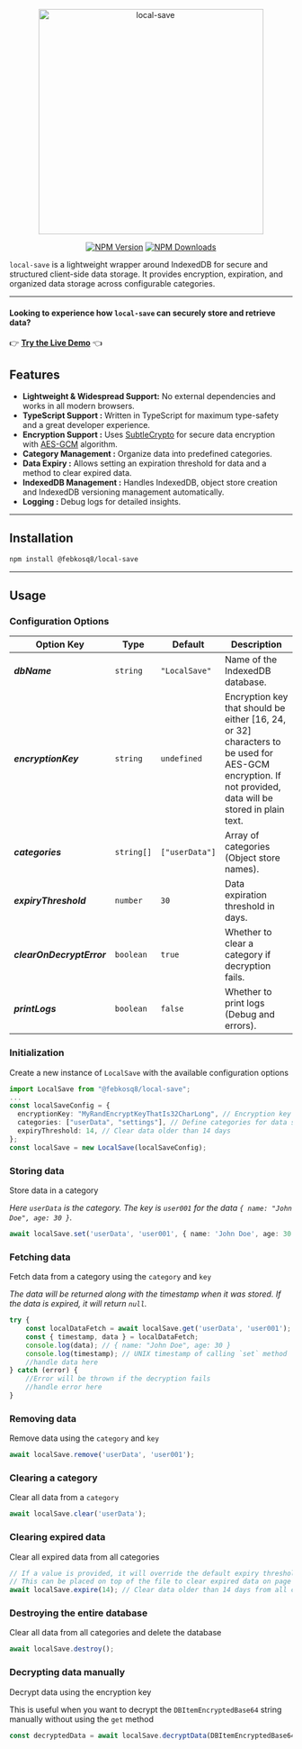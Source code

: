 <div align="center">
	<p>
		<a href="https://local-save.febkosq8.me/"><img src="https://github.com/febkosq8/local-save/blob/main/src/assets/local-save_transparent_trimmed.png?raw=true" width="400" alt="local-save" /></a>
	</p>
	<p>
		<a href="https://www.npmjs.com/package/@febkosq8/local-save">
		<img alt="NPM Version" src="https://img.shields.io/npm/v/%40febkosq8%2Flocal-save"></a>
		<a href="https://www.npmjs.com/package/@febkosq8/local-save">
		<img alt="NPM Downloads" src="https://img.shields.io/npm/dm/%40febkosq8%2Flocal-save"></a>
	</p>
</div>

`local-save` is a lightweight wrapper around IndexedDB for secure and structured client-side data storage. It provides encryption, expiration, and organized data storage across configurable categories.

---

#### Looking to experience how `local-save` can securely store and retrieve data?

👉 **[Try the Live Demo](https://local-save.febkosq8.me/)** 👈

## Features

- **Lightweight & Widespread Support:** No external dependencies and works in all modern browsers.
- **TypeScript Support :** Written in TypeScript for maximum type-safety and a great developer experience.
- **Encryption Support :** Uses [SubtleCrypto](https://developer.mozilla.org/en-US/docs/Web/API/SubtleCrypto) for secure data encryption with [AES-GCM](https://developer.mozilla.org/en-US/docs/Web/API/SubtleCrypto/encrypt#aes-gcm) algorithm.
- **Category Management :** Organize data into predefined categories.
- **Data Expiry :** Allows setting an expiration threshold for data and a method to clear expired data.
- **IndexedDB Management :** Handles IndexedDB, object store creation and IndexedDB versioning management automatically.
- **Logging :** Debug logs for detailed insights.

---

## Installation

```bash
npm install @febkosq8/local-save
```

---

## Usage

### Configuration Options

| Option Key                | Type       | Default        | Description                                                                                                                                            |
| ------------------------- | ---------- | -------------- | ------------------------------------------------------------------------------------------------------------------------------------------------------ |
| **_dbName_**              | `string`   | `"LocalSave"`  | Name of the IndexedDB database.                                                                                                                        |
| **_encryptionKey_**       | `string`   | `undefined`    | Encryption key that should be either [16, 24, or 32] characters to be used for AES-GCM encryption. If not provided, data will be stored in plain text. |
| **_categories_**          | `string[]` | `["userData"]` | Array of categories (Object store names).                                                                                                              |
| **_expiryThreshold_**     | `number`   | `30`           | Data expiration threshold in days.                                                                                                                     |
| **_clearOnDecryptError_** | `boolean`  | `true`         | Whether to clear a category if decryption fails.                                                                                                       |
| **_printLogs_**           | `boolean`  | `false`        | Whether to print logs (Debug and errors).                                                                                                              |

### Initialization

Create a new instance of `LocalSave` with the available configuration options

```typescript
import LocalSave from "@febkosq8/local-save";
...
const localSaveConfig = {
  encryptionKey: "MyRandEncryptKeyThatIs32CharLong", // Encryption key for data
  categories: ["userData", "settings"], // Define categories for data storage
  expiryThreshold: 14, // Clear data older than 14 days
};
const localSave = new LocalSave(localSaveConfig);
```

### Storing data

Store data in a category

_Here `userData` is the category. The key is `user001` for the data `{ name: "John Doe", age: 30 }`._

```typescript
await localSave.set('userData', 'user001', { name: 'John Doe', age: 30 });
```

### Fetching data

Fetch data from a category using the `category` and `key`

_The data will be returned along with the timestamp when it was stored. If the data is expired, it will return `null`._

```typescript
try {
    const localDataFetch = await localSave.get('userData', 'user001');
    const { timestamp, data } = localDataFetch;
    console.log(data); // { name: "John Doe", age: 30 }
    console.log(timestamp); // UNIX timestamp of calling `set` method
    //handle data here
} catch (error) {
    //Error will be thrown if the decryption fails
    //handle error here
}
```

### Removing data

Remove data using the `category` and `key`

```typescript
await localSave.remove('userData', 'user001');
```

### Clearing a category

Clear all data from a `category`

```typescript
await localSave.clear('userData');
```

### Clearing expired data

Clear all expired data from all categories

```typescript
// If a value is provided, it will override the default expiry threshold
// This can be placed on top of the file to clear expired data on page load
await localSave.expire(14); // Clear data older than 14 days from all categories
```

### Destroying the entire database

Clear all data from all categories and delete the database

```typescript
await localSave.destroy();
```

### Decrypting data manually

Decrypt data using the encryption key

This is useful when you want to decrypt the `DBItemEncryptedBase64` string manually without using the `get` method

```typescript
const decryptedData = await localSave.decryptData(DBItemEncryptedBase64);
```
